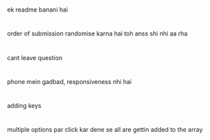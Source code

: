 #
ek readme banani hai
#
order of submission randomise karna hai toh anss shi nhi aa rha 
#
cant  leave question
#
phone mein gadbad, responsiveness nhi hai
#
adding keys
#
multiple options par click kar dene se all are gettin added to the array



